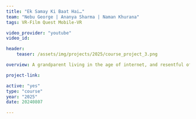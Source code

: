 ```yaml
---
title: "Ek Samay Ki Baat Hai…"
team: "Nebu George | Ananya Sharma | Naman Khurana"
tags: VR-Film Quest Mobile-VR

video_provider: "youtube"
video_id:

header:
    teaser: /assets/img/projects/2025/course_project_3.png

overview: A grandparent living in the age of internet, and resentful of entertainment confined to screens, wishes to lead his two grandchildren to a magical world of storytelling.<br> 'Ek Samay Ki Baat Hai…' is a VR film that takes the viewer into the world of this trio at the start of this new journey they embark on.

project-link:

active: "yes"
type: "course"
year: "2025"
date: 20240807

---
```

